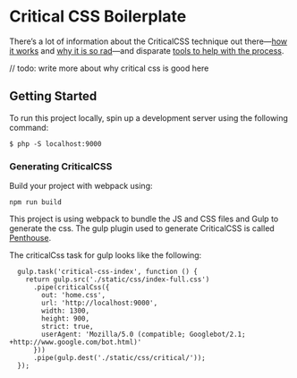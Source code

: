 # Critical CSS Boilerplate
There’s a lot of information about the CriticalCSS technique out there—[how it works](https://www.smashingmagazine.com/2015/08/understanding-critical-css/) and [why it is so rad](https://www.filamentgroup.com/lab/performance-rwd.html)—and disparate [tools to help with the process](https://github.com/addyosmani/critical).

// todo: write more about why critical css is good here

## Getting Started

To run this project locally, spin up a development server using the following command:

```shell
$ php -S localhost:9000
```

### Generating CriticalCSS

Build your project with webpack using:

```shell
npm run build
```

This project is using webpack to bundle the JS and CSS files and Gulp to generate the css.
The gulp plugin used to generate CriticalCSS is called [Penthouse](https://www.npmjs.com/package/gulp-penthouse).

The criticalCss task for gulp looks like the following:
```
  gulp.task('critical-css-index', function () {
    return gulp.src('./static/css/index-full.css')
      .pipe(criticalCss({
        out: 'home.css',
        url: 'http://localhost:9000',
        width: 1300,
        height: 900,
        strict: true,
        userAgent: 'Mozilla/5.0 (compatible; Googlebot/2.1; +http://www.google.com/bot.html)'
      }))
      .pipe(gulp.dest('./static/css/critical/'));
  });

```
